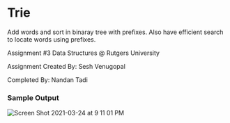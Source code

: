 # Trie
Add words and sort in binaray tree with prefixes. Also have efficient search to locate words using prefixes.

Assignment #3 Data Structures @ Rutgers University

Assignment Created By: Sesh Venugopal

Completed By: Nandan Tadi

### Sample Output
![Screen Shot 2021-03-24 at 9 11 01 PM](https://user-images.githubusercontent.com/34403438/112403773-6c75f000-8ce5-11eb-9994-d5887c0b3bd4.png)

